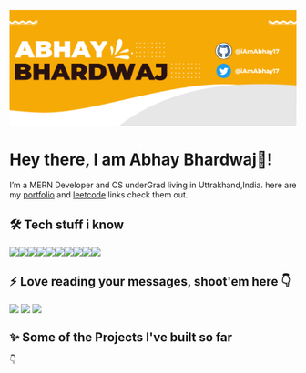 ![banner](./banner.png)

# Hey there, I am Abhay Bhardwaj👋!

I’m a MERN Developer and CS underGrad living in Uttrakhand,India.
here are my [portfolio](https://iamabhay.vercel.app/) and [leetcode](https://leetcode.com/iamabhay17/) links check them out.

## 🛠 Tech stuff i know 

<img align="center" height="30" src="https://cdn-icons-png.flaticon.com/512/5968/5968292.png"/><img align="center" height="30" src="https://cdn-icons-png.flaticon.com/512/919/919851.png"/><img align="center" height="30" src="https://img.icons8.com/color/48/000000/redux.png"/><img align="center" height="30" src="https://cdn-icons-png.flaticon.com/512/148/148825.png"/><img align="center" height="30" src="https://user-images.githubusercontent.com/69760792/121766706-a67ec180-cb71-11eb-923d-69fc323bafa4.png"/><img align="center" height="30" src="https://img.icons8.com/color/144/000000/html-5.png"/><img align="center" height="30" src="https://img.icons8.com/color/144/000000/css3.png"/><img  align="center" height="30" src="https://img.icons8.com/color/48/000000/sass.png"/><img align="center" height="30" src="https://cdn-icons-png.flaticon.com/512/6132/6132222.png"/><img align="center" height="30" src="https://cdn-icons-png.flaticon.com/512/25/25657.png"/>

## :zap: Love reading your messages, shoot'em here :point_down:
[<img align="center" height="40" src="https://img.icons8.com/color/144/000000/linkedin.png"/>](https://www.linkedin.com/in/abhay-bhardwaj-146250181/)
[<img align="center" height="40" src="https://img.icons8.com/fluent/144/000000/twitter.png"/>](https://twitter.com/iamabhay2001?s=08)
[<img align="center" height="40" src="https://img.icons8.com/fluent/144/000000/instagram-new.png"/>](https://www.instagram.com/_iamabhay17/)

## :sparkles: Some of the Projects I've built so far
:point_down:
